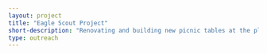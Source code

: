 ```yaml
---
layout: project
title: "Eagle Scout Project"
short-description: "Renovating and building new picnic tables at the playground of a local elementary school."
type: outreach
---
```


